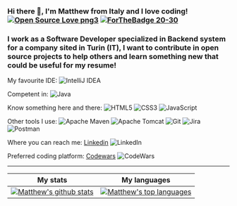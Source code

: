 ### Hi there 👋, I'm Matthew from Italy and I love coding! [![Open Source Love png3](https://badges.frapsoft.com/os/v3/open-source.png?v=103)](https://github.com/ellerbrock/open-source-badges/) [![ForTheBadge 20-30](http://ForTheBadge.com/images/badges/ages-20-30.svg)](http://ForTheBadge.com)

### I work as a Software Developer specialized in Backend system for a company sited in Turin (IT), I want to contribute in open source projects to help others and learn something new that could be useful for my resume!

My favourite IDE: ![IntelliJ IDEA](https://img.shields.io/badge/IntelliJIDEA-000000.svg?style=for-the-badge&logo=intellij-idea&logoColor=white)

Competent in: ![Java](https://img.shields.io/badge/java-%23ED8B00.svg?style=for-the-badge&logo=java&logoColor=white)

Know something here and there: ![HTML5](https://img.shields.io/badge/html5-%23E34F26.svg?style=for-the-badge&logo=html5&logoColor=white)
                               ![CSS3](https://img.shields.io/badge/css3-%231572B6.svg?style=for-the-badge&logo=css3&logoColor=white)
                               ![JavaScript](https://img.shields.io/badge/javascript-%23323330.svg?style=for-the-badge&logo=javascript&logoColor=%23F7DF1E)
                               
Other tools I use: ![Apache Maven](https://img.shields.io/badge/Apache%20Maven-C71A36?style=for-the-badge&logo=Apache%20Maven&logoColor=white)
                   ![Apache Tomcat](https://img.shields.io/badge/apache%20tomcat-%23F8DC75.svg?style=for-the-badge&logo=apache-tomcat&logoColor=black)
                   ![Git](https://img.shields.io/badge/git-%23F05033.svg?style=for-the-badge&logo=git&logoColor=white)
                   ![Jira](https://img.shields.io/badge/jira-%230A0FFF.svg?style=for-the-badge&logo=jira&logoColor=white)
                   ![Postman](https://img.shields.io/badge/Postman-FF6C37?style=for-the-badge&logo=postman&logoColor=white)
                   
Where you can reach me: [Linkedin](https://www.linkedin.com/in/matteo-inchingolo-9334b31a1/) ![LinkedIn](https://img.shields.io/badge/linkedin-%230077B5.svg?style=for-the-badge&logo=linkedin&logoColor=white)
                   
Preferred coding platform: [Codewars](https://www.codewars.com/users/Matte997) ![CodeWars](https://img.shields.io/badge/Codewars-B1361E?style=for-the-badge&logo=Codewars&logoColor=white)

---

|My stats |My languages |
|---|---|
|[![Matthew's github stats](https://github-readme-stats.vercel.app/api?username=Matte997&theme=blue-green)](https://github.com/anuraghazra/github-readme-stats) |[![Matthew's top languages](https://github-readme-stats.vercel.app/api/top-langs/?username=Matte997&theme=blue-green)](https://github.com/anuraghazra/github-readme-stats) |


